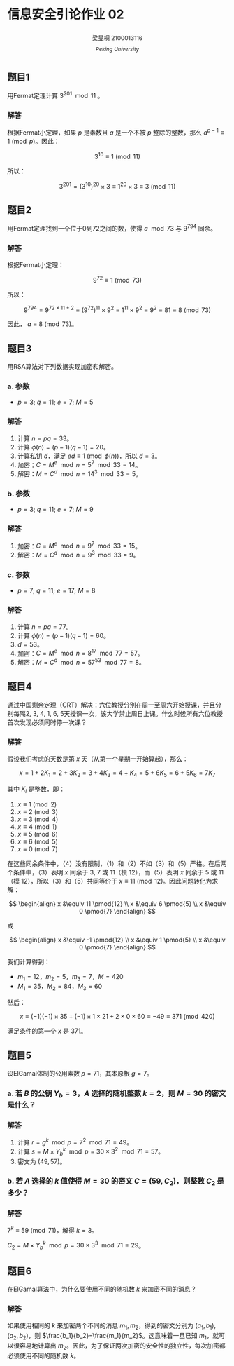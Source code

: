 # 信息安全引论作业 02

<center><div style='height:2mm;'></div><div style="font-size:10pt;">梁昱桐 2100013116</div></center>

<center><span style="font-size:9pt;line-height:9mm"><i>Peking University</i></span></center>

## 题目1
用Fermat定理计算 $3^{201} \mod 11$ 。

### 解答
根据Fermat小定理，如果 $p$ 是素数且 $a$ 是一个不被 $p$ 整除的整数，那么 $a^{p-1} \equiv 1 \pmod{p}$。因此：

$$3^{10} \equiv 1 \pmod{11}$$

所以：

$$3^{201} = (3^{10})^{20} \times 3 \equiv 1^{20} \times 3 \equiv 3 \pmod{11}$$

## 题目2
用Fermat定理找到一个位于0到72之间的数，使得 $a \mod 73$ 与 $9^{794}$ 同余。

### 解答
根据Fermat小定理：

$$9^{72} \equiv 1 \pmod{73}$$

所以：

$$9^{794} = 9^{72 \times 11 + 2} \equiv (9^{72})^{11} \times 9^2 \equiv 1^{11} \times 9^2 \equiv 9^2 \equiv 81 \equiv 8 \pmod{73}$$

因此， $a \equiv 8 \pmod{73}$。

## 题目3
用RSA算法对下列数据实现加密和解密。

### a. 参数
- $p=3$; $q=11$; $e=7$; $M=5$

### 解答
1. 计算 $n = pq = 33$。
2. 计算 $\phi(n) = (p-1)(q-1) = 20$。
3. 计算私钥 $d$，满足 $ed \equiv 1 \pmod{\phi(n)}$，所以 $d = 3$。
4. 加密：$C = M^e \mod n = 5^7 \mod 33 = 14$。
5. 解密：$M = C^d \mod n = 14^3 \mod 33 = 5$。

### b. 参数
- $p=3$; $q=11$; $e=7$; $M=9$

### 解答
1. 加密：$C = M^e \mod n = 9^7 \mod 33 = 15$。
2. 解密：$M = C^d \mod n = 9^3 \mod 33 = 9$。

### c. 参数
- $p=7$; $q=11$; $e=17$; $M=8$

### 解答
1. 计算 $n = pq = 77$。
2. 计算 $\phi(n) = (p-1)(q-1) = 60$。
3. $d = 53$。
4. 加密：$C = M^e \mod n = 8^{17} \mod 77 = 57$。
5. 解密：$M = C^d \mod n = 57^{53} \mod 77 = 8$。

## 题目4
通过中国剩余定理（CRT）解决：六位教授分别在周一至周六开始授课，并且分别每隔2, 3, 4, 1, 6, 5天授课一次，该大学禁止周日上课。什么时候所有六位教授首次发现必须同时停一次课？

### 解答

假设我们考虑的天数是第 $x$ 天（从第一个星期一开始算起），那么：

$$ 
x = 1 + 2K_1 = 2 + 3K_2 = 3 + 4K_3 = 4 + K_4 = 5 + 6K_5 = 6 + 5K_6 = 7K_7 
$$

其中 $K_i$ 是整数，即：

1. $x \equiv 1 \pmod{2}$
2. $x \equiv 2 \pmod{3}$
3. $x \equiv 3 \pmod{4}$
4. $x \equiv 4 \pmod{1}$
5. $x \equiv 5 \pmod{6}$
6. $x \equiv 6 \pmod{5}$
7. $x \equiv 0 \pmod{7}$

在这些同余条件中，（4）没有限制，（1）和（2）不如（3）和（5）严格。在后两个条件中，（3）表明 $x$ 同余于 3, 7 或 11（模 12），而（5）表明 $x$ 同余于 5 或 11（模 12），所以（3）和（5）共同等价于 $x \equiv 11 \pmod{12}$。因此问题转化为求解：

$$
\begin{align}
x &\equiv 11 \pmod{12} \\
x &\equiv 6 \pmod{5} \\
x &\equiv 0 \pmod{7}
\end{align}
$$

或

$$
\begin{align}
x &\equiv -1 \pmod{12} \\
x &\equiv 1 \pmod{5} \\
x &\equiv 0 \pmod{7}
\end{align}
$$

我们计算得到：

- $m_1 = 12$，$m_2 = 5$，$m_3 = 7$，$M = 420$
- $M_1 = 35$，$M_2 = 84$，$M_3 = 60$

然后：

$$
x \equiv (-1)(-1) \times 35 + (-1) \times 1 \times 21 + 2 \times 0 \times 60 \equiv -49 \equiv 371 \pmod{420} 
$$

满足条件的第一个 $x$ 是 371。

## 题目5
设ElGamal体制的公用素数 $p = 71$，其本原根 $g = 7$。

### a. 若 $B$ 的公钥 $Y_b = 3$，$A$ 选择的随机整数 $k = 2$，则 $M = 30$ 的密文是什么？

### 解答

1. 计算 $r = g^k \mod p = 7^2 \mod 71 = 49$。
2. 计算 $s = M \times Y_b^k \mod p = 30 \times 3^2 \mod 71 = 57$。
3. 密文为 $(49, 57)$。

### b. 若 $A$ 选择的 $k$ 值使得 $M=30$ 的密文 $C = (59, C_2)$，则整数 $C_2$ 是多少？

### 解答

$7^k \equiv 59 \pmod{71}$，解得 $k = 3$。

$C_2 = M \times Y_b^k \mod p = 30 \times 3^3 \mod 71 = 29$。

## 题目6
在ElGamal算法中，为什么要使用不同的随机数 $k$ 来加密不同的消息？

### 解答
如果使用相同的 $k$ 来加密两个不同的消息 $m_1,m_2$，得到的密文分别为 $(a_1,b_1),(a_2,b_2)$，则 $\frac{b_1}{b_2}=\frac{m_1}{m_2}$。这意味着一旦已知 $m_1$，就可以很容易地计算出 $m_2$。因此，为了保证两次加密的安全性的独立性，每次加密都必须使用不同的随机数 $k$。